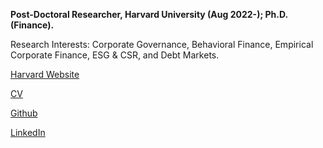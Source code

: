 **Post-Doctoral Researcher, Harvard University (Aug 2022-); Ph.D. (Finance).**

Research Interests: Corporate Governance, Behavioral Finance, Empirical Corporate Finance, ESG & CSR, and Debt Markets.

[Harvard Website](https://scholar.harvard.edu/jitendraaswani/bio)

[CV](/pdf/CV_July2022.pdf) 

[Github](https://github.com/aswanijeet1412)

[LinkedIn](https://www.linkedin.com/in/jitendra-aswani-72800216/)

